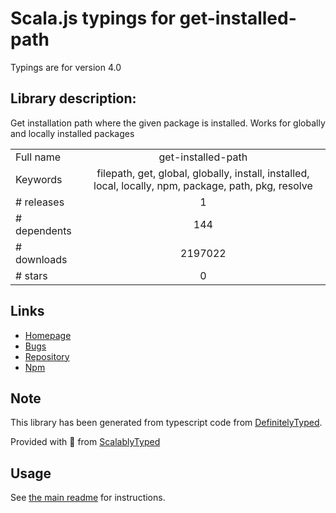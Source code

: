 
# Scala.js typings for get-installed-path

Typings are for version 4.0

## Library description:
Get installation path where the given package is installed. Works for globally and locally installed packages

|                    |                 |
| ------------------ | :-------------: |
| Full name          | get-installed-path |
| Keywords           | filepath, get, global, globally, install, installed, local, locally, npm, package, path, pkg, resolve |
| # releases         | 1 |
| # dependents       | 144 |
| # downloads        | 2197022 |
| # stars            | 0 |

## Links
- [Homepage](https://github.com/tunnckoCore/get-installed-path)
- [Bugs](https://github.com/tunnckoCore/get-installed-path/issues)
- [Repository](https://github.com/tunnckoCore/get-installed-path)
- [Npm](https://www.npmjs.com/package/get-installed-path)
    


## Note
This library has been generated from typescript code from [DefinitelyTyped](https://definitelytyped.org).

Provided with :purple_heart: from [ScalablyTyped](https://github.com/oyvindberg/ScalablyTyped)

## Usage
See [the main readme](../../readme.md) for instructions.



